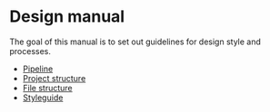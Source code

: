 # Design manual

The goal of this manual is to set out guidelines for design style and processes.

* [Pipeline](https://github.com/teamforus/general/tree/develop/manuals/design/pipeline.md)
* [Project structure](https://github.com/teamforus/general/tree/develop/manuals/design/project-structure.md)
* [File structure](https://github.com/teamforus/general/blob/develop/manuals/design/file-structure.md)
* [Styleguide](https://github.com/teamforus/general/tree/develop/manuals/design/styleguide.md)

